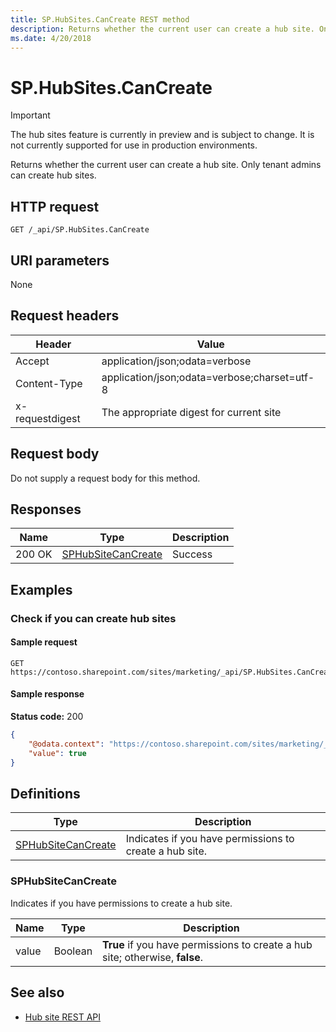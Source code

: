 ```yaml
---
title: SP.HubSites.CanCreate REST method
description: Returns whether the current user can create a hub site. Only tenant admins can create hub sites.
ms.date: 4/20/2018
---
```


# SP.HubSites.CanCreate

> [!IMPORTANT]
> The hub sites feature is currently in preview and is subject to change. It is not currently supported for use in production environments.

Returns whether the current user can create a hub site. Only tenant admins can create hub sites.

## HTTP request

```
GET /_api/SP.HubSites.CanCreate
```

## URI parameters

None

## Request headers

| Header | Value |
|--------|-------|
|Accept|application/json;odata=verbose|
|Content-Type|application/json;odata=verbose;charset=utf-8|
|x-requestdigest|The appropriate digest for current site|

## Request body

Do not supply a request body for this method.

## Responses

| Name   | Type    |Description|
|--------|---------|-----------|
|200 OK  | [SPHubSiteCanCreate](#sphubsitecancreate) |Success    |

## Examples

### Check if you can create hub sites

#### Sample request

```HTTP
GET
https://contoso.sharepoint.com/sites/marketing/_api/SP.HubSites.CanCreate
```

#### Sample response

**Status code:** 200

```json
{
	"@odata.context": "https://contoso.sharepoint.com/sites/marketing/_api/$metadata#Edm.Boolean",
	"value": true
}
```

## Definitions

|Type|Description|
|---|---|
| [SPHubSiteCanCreate](#sphubsitecancreate) | Indicates if you have permissions to create a hub site.|

### SPHubSiteCanCreate

Indicates if you have permissions to create a hub site.

|Name  |Type    |Description  |
|------|--------|-------------|
|value |Boolean | **True** if you have permissions to create a hub site; otherwise, **false**.        |

## See also

- [Hub site REST API](hub-site-rest-api.md)